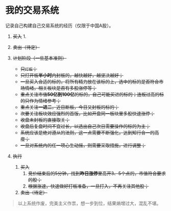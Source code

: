 # 我的交易系统
记录自己构建自己交易系统的经历（仅限于中国A股）。

1. ~~买入~~
    1. 
2. ~~卖出（待定）~~

1. ~~计划阶段（一些基本准则）~~
    - ~~只`打板`；~~
    - ~~只打开板**半小时**内封板的，越快越好，越坚决越好；~~
    - ~~一旦买入合适的标的，将所有精力放在该标的上，选中的标的是否符合市场情绪，相关板块是否有多股涨停等；~~
    - ~~重点关注市值**50亿到100亿**的标的，自己可能买进的标的；连板过高的标的只作为情绪参考；~~
    - ~~重点关注**一进二**，近日断板，今日又封板的标的；~~
    - ~~次要关注板块效应强烈的首版，比如开盘同一板块里多股快速涨停；~~
    - ~~收盘未封板的直接取关；~~
    - ~~收盘后复盘时间不宜过长，以选出自己次日需要操作的标的为主；~~
    - ~~系统应该是绝对遵从的法则，这一点需要不断强化，达到知行合一的高度；~~
    - ~~一旦对系统内的任一项心生动摇，则需要采取措施，进行调整；~~
2. ~~执行~~
    1. ~~买入~~
        1. ~~竞价结束后的5分钟，找到**昨日涨停**里高开3、5个点的，市值符合要求的股；~~
        2. ~~根据涨速，快速做好打板准备，一旦打入，不再关注其他股；~~
    2. ~~卖出（待定）~~

> 以上系统作废，完美主义作祟，想一步到位，结果熵增过大，混乱不堪。